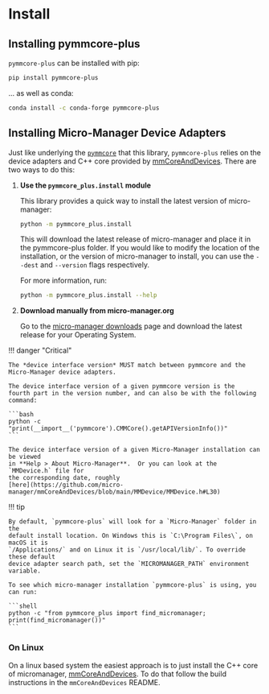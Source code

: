 # Install

## Installing pymmcore-plus

`pymmcore-plus` can be installed with pip:

```bash
pip install pymmcore-plus
```

... as well as conda:

```bash
conda install -c conda-forge pymmcore-plus
```

## Installing Micro-Manager Device Adapters

Just like underlying the [`pymmcore`](https://github.com/micro-manager/pymmcore)
that this library, `pymmcore-plus` relies on the device adapters and C++ core
provided by
[mmCoreAndDevices](https://github.com/micro-manager/mmCoreAndDevices#mmcoreanddevices).
There are two ways to do this:

1. **Use the `pymmcore_plus.install` module**

    This library provides a quick way to install the latest version of
    micro-manager:

    ```bash
    python -m pymmcore_plus.install
    ```

    This will download the latest release of micro-manager and place it in the
    pymmcore-plus folder.  If you would like to modify the location of the
    installation, or the version of micro-manager to install, you can use the
    `--dest` and `--version` flags respectively.

    For more information, run:

    ```bash
    python -m pymmcore_plus.install --help
    ```

2. **Download manually from micro-manager.org**

    Go to the [micro-manager
    downloads](https://micro-manager.org/Micro-Manager_Nightly_Builds) page and
    download the latest release for your Operating System.

!!! danger "Critical"

    The *device interface version* MUST match between pymmcore and the
    Micro-Manager device adapters.

    The device interface version of a given pymmcore version is the
    fourth part in the version number, and can also be with the following
    command:

    ```bash
    python -c "print(__import__('pymmcore').CMMCore().getAPIVersionInfo())"
    ```

    The device interface version of a given Micro-Manager installation can be viewed
    in **Help > About Micro-Manager**.  Or you can look at the `MMDevice.h` file for
    the corresponding date, roughly
    [here](https://github.com/micro-manager/mmCoreAndDevices/blob/main/MMDevice/MMDevice.h#L30)

!!! tip

    By default, `pymmcore-plus` will look for a `Micro-Manager` folder in the
    default install location. On Windows this is `C:\Program Files\`, on macOS it is
    `/Applications/` and on Linux it is `/usr/local/lib/`. To override these default
    device adapter search path, set the `MICROMANAGER_PATH` environment variable.

    To see which micro-manager installation `pymmcore-plus` is using, you
    can run:

    ```shell
    python -c "from pymmcore_plus import find_micromanager; print(find_micromanager())"
    ```


### On Linux

On a linux based system the easiest approach is to just install the C++ core of
micromanager,
[mmCoreAndDevices](https://github.com/micro-manager/mmCoreAndDevices#mmcoreanddevices).
To do that follow the build instructions in the `mmCoreAndDevices` README.
